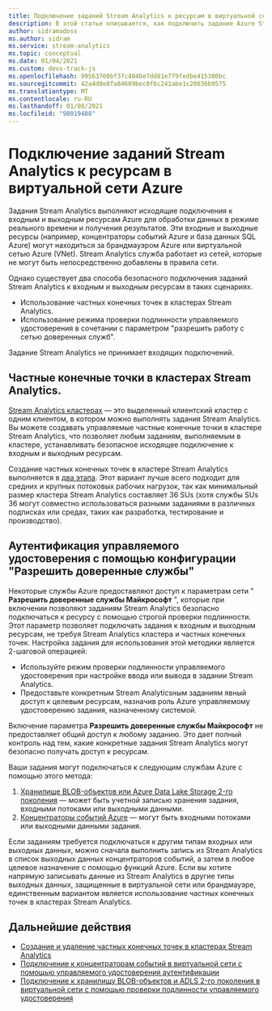 ```yaml
---
title: Подключение заданий Stream Analytics к ресурсам в виртуальной сети Azure
description: В этой статье описывается, как подключить задание Azure Stream Analytics с ресурсами, которые находятся в виртуальной сети.
author: sidramadoss
ms.author: sidram
ms.service: stream-analytics
ms.topic: conceptual
ms.date: 01/04/2021
ms.custom: devx-track-js
ms.openlocfilehash: 99563760bf37c4046e7dd81e779fedbe415380bc
ms.sourcegitcommit: 42a4d0e8fa84609bec0f6c241abe1c20036b9575
ms.translationtype: MT
ms.contentlocale: ru-RU
ms.lasthandoff: 01/08/2021
ms.locfileid: "98019488"
---
```

# <a name="connect-stream-analytics-jobs-to-resources-in-an-azure-virtual-network-vnet"></a>Подключение заданий Stream Analytics к ресурсам в виртуальной сети Azure

Задания Stream Analytics выполняют исходящие подключения к входным и выходным ресурсам Azure для обработки данных в режиме реального времени и получения результатов. Эти входные и выходные ресурсы (например, концентраторы событий Azure и база данных SQL Azure) могут находиться за брандмауэром Azure или виртуальной сетью Azure (VNet). Stream Analytics служба работает из сетей, которые не могут быть непосредственно добавлены в правила сети.

Однако существует два способа безопасного подключения заданий Stream Analytics к входным и выходным ресурсам в таких сценариях.
* Использование частных конечных точек в кластерах Stream Analytics.
* Использование режима проверки подлинности управляемого удостоверения в сочетании с параметром "разрешить работу с сетью доверенных служб".

Задание Stream Analytics не принимает входящих подключений.

## <a name="private-endpoints-in-stream-analytics-clusters"></a>Частные конечные точки в кластерах Stream Analytics.
[Stream Analytics кластерах](https://docs.microsoft.com/azure/stream-analytics/cluster-overview) — это выделенный клиентский кластер с одним клиентом, в котором можно выполнять задания Stream Analytics. Вы можете создавать управляемые частные конечные точки в кластере Stream Analytics, что позволяет любым заданиям, выполняемым в кластере, устанавливать безопасное исходящее подключение к входным и выходным ресурсам.

Создание частных конечных точек в кластере Stream Analytics выполняется в [два этапа](https://docs.microsoft.com/azure/stream-analytics/private-endpoints). Этот вариант лучше всего подходит для средних и крупных потоковых рабочих нагрузок, так как минимальный размер кластера Stream Analytics составляет 36 SUs (хотя службы SUs 36 могут совместно использоваться разными заданиями в различных подписках или средах, таких как разработка, тестирование и производство).

## <a name="managed-identity-authentication-with-allow-trusted-services-configuration"></a>Аутентификация управляемого удостоверения с помощью конфигурации "Разрешить доверенные службы"
Некоторые службы Azure предоставляют доступ к параметрам сети " **Разрешить доверенные службы Майкрософт** ", которые при включении позволяют заданиям Stream Analytics безопасно подключаться к ресурсу с помощью строгой проверки подлинности. Этот параметр позволяет подключать задания к входным и выходным ресурсам, не требуя Stream Analytics кластера и частных конечных точек. Настройка задания для использования этой методики является 2-шаговой операцией:
* Используйте режим проверки подлинности управляемого удостоверения при настройке ввода или вывода в задании Stream Analytics.
* Предоставьте конкретным Stream Analyticsным заданиям явный доступ к целевым ресурсам, назначив роль Azure управляемому удостоверению задания, назначенному системой. 

Включение параметра **Разрешить доверенные службы Майкрософт** не предоставляет общий доступ к любому заданию. Это дает полный контроль над тем, какие конкретные задания Stream Analytics могут безопасно получать доступ к ресурсам. 

Ваши задания могут подключаться к следующим службам Azure с помощью этого метода:
1. [Хранилище BLOB-объектов или Azure Data Lake Storage 2-го поколения](https://docs.microsoft.com/azure/stream-analytics/blob-output-managed-identity) — может быть учетной записью хранения задания, входными потоками или выходными данными.
2. [Концентраторы событий Azure](https://docs.microsoft.com/azure/stream-analytics/event-hubs-managed-identity) — могут быть входными потоками или выходными данными задания.

Если заданиям требуется подключаться к другим типам входных или выходных данных, можно сначала выполнить запись из Stream Analytics в список выходных данных концентраторов событий, а затем в любое целевое назначение с помощью функций Azure. Если вы хотите напрямую записывать данные из Stream Analytics в другие типы выходных данных, защищенные в виртуальной сети или брандмауэре, единственным вариантом является использование частных конечных точек в кластерах Stream Analytics.

## <a name="next-steps"></a>Дальнейшие действия

* [Создание и удаление частных конечных точек в кластерах Stream Analytics](https://docs.microsoft.com/azure/stream-analytics/private-endpoints)
* [Подключение к концентраторам событий в виртуальной сети с помощью управляемого удостоверения аутентификации](https://docs.microsoft.com/azure/stream-analytics/event-hubs-managed-identity)
* [Подключение к хранилищу BLOB-объектов и ADLS 2-го поколения в виртуальной сети с помощью проверки подлинности управляемого удостоверения](https://docs.microsoft.com/azure/stream-analytics/blob-output-managed-identity)
